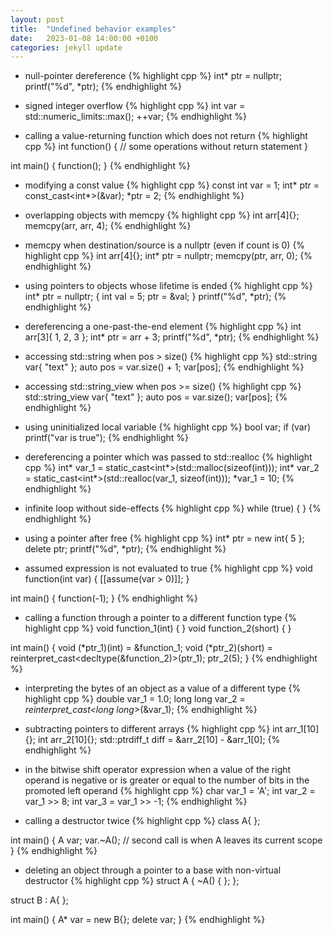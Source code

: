 ```yaml
---
layout: post
title:  "Undefined behavior examples"
date:   2023-01-08 14:00:00 +0100
categories: jekyll update
---
```


- null-pointer dereference
{% highlight cpp %}
int* ptr = nullptr;
printf("%d", *ptr);
{% endhighlight %}


- signed integer overflow
{% highlight cpp %}
int var = std::numeric_limits<int>::max();
++var;
{% endhighlight %}


- calling a value-returning function which does not return
{% highlight cpp %}
int function()
{
    // some operations without return statement
}

int main()
{
    function();
}
{% endhighlight %}


- modifying a const value
{% highlight cpp %}
const int var = 1;
int* ptr = const_cast<int*>(&var);
*ptr = 2;
{% endhighlight %}


- overlapping objects with memcpy
{% highlight cpp %}
int arr[4]{};
memcpy(arr, arr, 4);
{% endhighlight %}


- memcpy when destination/source is a nullptr (even if count is 0)
{% highlight cpp %}
int arr[4]{};
int* ptr = nullptr;
memcpy(ptr, arr, 0);
{% endhighlight %}


- using pointers to objects whose lifetime is ended
{% highlight cpp %}
int* ptr = nullptr;
{
    int val = 5;
    ptr = &val;
}
printf("%d", *ptr);
{% endhighlight %}


- dereferencing a one-past-the-end element
{% highlight cpp %}
int arr[3]{ 1, 2, 3 };
int* ptr = arr + 3;
printf("%d", *ptr);
{% endhighlight %}


- accessing std::string when pos > size()
{% highlight cpp %}
std::string var{ "text" };
auto pos = var.size() + 1;
var[pos];
{% endhighlight %}


- accessing std::string_view when pos >= size()
{% highlight cpp %}
std::string_view var{ "text" };
auto pos = var.size();
var[pos];
{% endhighlight %}


- using uninitialized local variable
{% highlight cpp %}
bool var;
if (var)
    printf("var is true");
{% endhighlight %}


- dereferencing a pointer which was passed to std::realloc
{% highlight cpp %}
int* var_1 = static_cast<int*>(std::malloc(sizeof(int)));
int* var_2 = static_cast<int*>(std::realloc(var_1, sizeof(int)));
*var_1 = 10;
{% endhighlight %}


- infinite loop without side-effects
{% highlight cpp %}
while (true) { }
{% endhighlight %}


- using a pointer after free
{% highlight cpp %}
int* ptr = new int{ 5 };
delete ptr;
printf("%d", *ptr);
{% endhighlight %}


- assumed expression is not evaluated to true
{% highlight cpp %}
void function(int var)
{
    [[assume(var > 0)]];
}

int main()
{
    function(-1);
}
{% endhighlight %}


- calling a function through a pointer to a different function type
{% highlight cpp %}
void function_1(int) { }
void function_2(short) { }

int main()
{
    void (*ptr_1)(int) = &function_1;
    void (*ptr_2)(short) = reinterpret_cast<decltype(&function_2)>(ptr_1);
    ptr_2(5);
}
{% endhighlight %}


- interpreting the bytes of an object as a value of a different type
{% highlight cpp %}
double var_1 = 1.0;
long long var_2 = *reinterpret_cast<long long*>(&var_1);
{% endhighlight %}


- subtracting pointers to different arrays
{% highlight cpp %}
int arr_1[10]{};
int arr_2[10]{};
std::ptrdiff_t diff = &arr_2[10] - &arr_1[0];
{% endhighlight %}


- in the bitwise shift operator expression when a value of the right operand is negative or is greater or equal to the number of bits in the promoted left operand
{% highlight cpp %}
char var_1 = 'A';
int var_2 = var_1 >> 8;
int var_3 = var_1 >> -1;
{% endhighlight %}


- calling a destructor twice
{% highlight cpp %}
class A{ };

int main()
{
    A var;
    var.~A(); // second call is when A leaves its current scope
}
{% endhighlight %}


- deleting an object through a pointer to a base with non-virtual destructor
{% highlight cpp %}
struct A
{
    ~A() { };
};

struct B : A{ };

int main()
{
    A* var = new B{};
    delete var;
}
{% endhighlight %}
